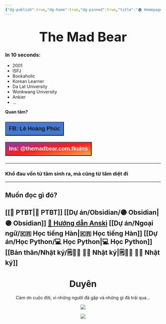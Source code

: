 ```yaml
---
{"dg-publish":true,"dg-home":true,"dg-pinned":true,"title":"🏠 Homepage","permalink":"/000-homepage/","pinned":true,"tags":["gardenEntry"],"dgPassFrontmatter":true}
---
```


# <center> <span style="font-size: 150%; text-align: center;">  The Mad Bear </span> </center>

### In 10 seconds:
- 2001
- ISFJ
- Bookaholic
- Korean Learner
- Da Lat University
- Wonkwang University
- Ankier
- ...

**Quan tâm?**
<div style="display: flex; flex-direction: column; align-items: left; cursor: pointer;">
  <a href="https://www.facebook.com/tui.la.phuc747" target="_blank">
    <button style="font-size: 18px; padding: 10px; margin: 10px 0; background: #4477CE; font-weight: 600; color: var(--text-on-accent);">FB: Lê Hoàng Phúc</button>
  </a>
  <a href="https://www.instagram.com/themadbear.com.fkuins/" target="_blank">
    <button style="font-size: 18px; padding: 10px; margin: 10px 0; background: linear-gradient(to bottom right, #833AB4, #FD1D1D, #FCAF45); font-weight: 600; color: white;">Ins: @themadbear.com.fkuins</button>
  </a>
</div>

---

### Khổ đau vốn từ tâm sinh ra, mà cũng từ tâm diệt đi

---
## **Muốn đọc gì đó?**

[[💎 PTBT\|💎 PTBT]]
[[Dự án/Obsidian/🟣 Obsidian\|🟣 Obsidian]]
[🌟 Hướng dẫn Anski](https://hocanki.com/)
[[Dự án/Ngoại ngữ/🇰🇷 Học tiếng Hàn\|🇰🇷 Học tiếng Hàn]]
[[Dự án/Học Python/💻 Học Python\|💻 Học Python]]
[[Bản thân/Nhật ký/🗒️📔📓 📒📑 Nhật ký\|🗒️📔📓 📒📑 Nhật ký]]
---

# <center>Duyên</center>

<center>Cảm ơn cuộc đời, vì những người đã gặp và những gì đã trải qua…</center>

<center>

![](https://i.imgur.com/Ln9nDJJ.png)

![](https://i.imgur.com/dL6i2vX.png)

</center>